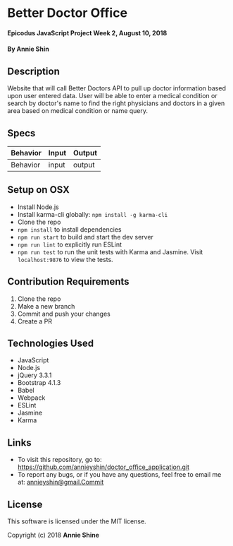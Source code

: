 # Better Doctor Office

#### Epicodus JavaScript Project Week 2, August 10, 2018

#### By Annie Shin

## Description

Website that will call Better Doctors API to pull up doctor information based upon user entered data. User will be able to enter a medical condition or search by doctor's name to find the right physicians and doctors in a given area based on medical condition or name query.


## Specs

| Behavior | Input | Output |
|----------|-------|--------|
| Behavior | input | output |

## Setup on OSX

* Install Node.js
* Install karma-cli globally: `npm install -g karma-cli`
* Clone the repo
* `npm install` to install dependencies
* `npm run start` to build and start the dev server
* `npm run lint` to explicitly run ESLint
* `npm run test` to run the unit tests with Karma and Jasmine. Visit `localhost:9876` to view the tests.

## Contribution Requirements

1. Clone the repo
1. Make a new branch
1. Commit and push your changes
1. Create a PR

## Technologies Used

* JavaScript
* Node.js
* jQuery 3.3.1
* Bootstrap 4.1.3
* Babel
* Webpack
* ESLint
* Jasmine
* Karma

## Links

* To visit this repository, go to: https://github.com/annieyshin/doctor_office_application.git
* To report any bugs, or if you have any questions, feel free to email me at: annieyshin@gmail.Commit

## License

This software is licensed under the MIT license.

Copyright (c) 2018 **Annie Shine**
